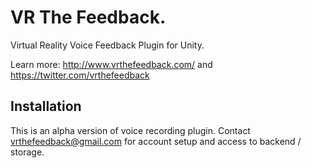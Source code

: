 # VR The Feedback.

Virtual Reality Voice Feedback Plugin for Unity.

Learn more: http://www.vrthefeedback.com/ and https://twitter.com/vrthefeedback

## Installation

This is an alpha version of voice recording plugin. Contact vrthefeedback@gmail.com for account setup and access to backend / storage.